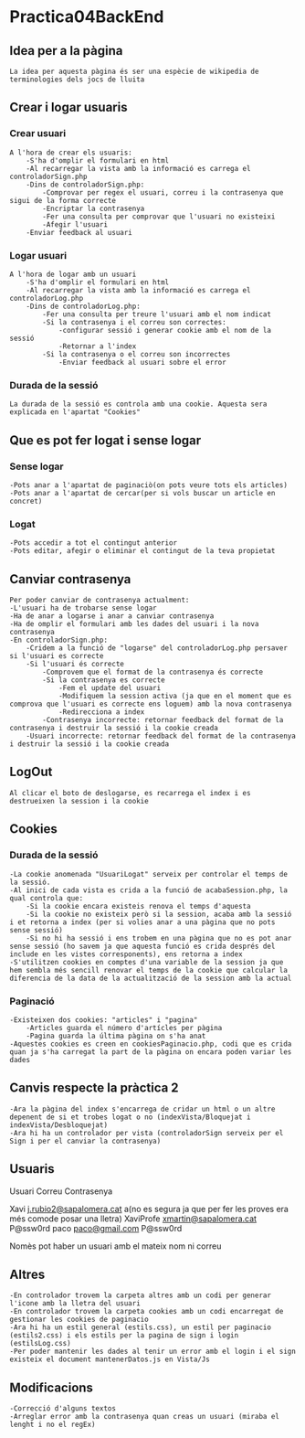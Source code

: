 # Practica04BackEnd

## Idea per a la pàgina

    La idea per aquesta pàgina és ser una espècie de wikipedia de terminologies dels jocs de lluita 

## Crear i logar usuaris

### Crear usuari
    A l'hora de crear els usuaris:
        -S'ha d'omplir el formulari en html
        -Al recarregar la vista amb la informació es carrega el controladorSign.php
        -Dins de controladorSign.php:
            -Comprovar per regex el usuari, correu i la contrasenya que sigui de la forma correcte
            -Encriptar la contrasenya
            -Fer una consulta per comprovar que l'usuari no existeixi
            -Afegir l'usuari
        -Enviar feedback al usuari
### Logar usuari
    A l'hora de logar amb un usuari
        -S'ha d'omplir el formulari en html
        -Al recarregar la vista amb la informació es carrega el controladorLog.php
        -Dins de controladorLog.php:
            -Fer una consulta per treure l'usuari amb el nom indicat
            -Si la contrasenya i el correu son correctes:
                -configurar sessió i generar cookie amb el nom de la sessió
                -Retornar a l'index
            -Si la contrasenya o el correu son incorrectes
                -Enviar feedback al usuari sobre el error
### Durada de la sessió
    La durada de la sessió es controla amb una cookie. Aquesta sera explicada en l'apartat "Cookies"
## Que es pot fer logat i sense logar

### Sense logar
    -Pots anar a l'apartat de paginaciò(on pots veure tots els articles)
    -Pots anar a l'apartat de cercar(per si vols buscar un article en concret)
### Logat
    -Pots accedir a tot el contingut anterior
    -Pots editar, afegir o eliminar el contingut de la teva propietat
## Canviar contrasenya
    Per poder canviar de contrasenya actualment:
    -L'usuari ha de trobarse sense logar 
    -Ha de anar a logarse i anar a canviar contrasenya
    -Ha de omplir el formulari amb les dades del usuari i la nova contrasenya
    -En controladorSign.php:
        -Cridem a la funció de "logarse" del controladorLog.php persaver si l'usuari es correcte
        -Si l'usuari és correcte
            -Comprovem que el format de la contrasenya és correcte
            -Si la contrasenya es correcte
                -Fem el update del usuari
                -Modifiquem la session activa (ja que en el moment que es comprova que l'usuari es correcte ens loguem) amb la nova contrasenya
                -Redirecciona a index
            -Contrasenya incorrecte: retornar feedback del format de la contrasenya i destruir la sessió i la cookie creada 
        -Usuari incorrecte: retornar feedback del format de la contrasenya i destruir la sessió i la cookie creada 

## LogOut
    
    Al clicar el boto de deslogarse, es recarrega el index i es destrueixen la session i la cookie 

## Cookies

### Durada de la sessió
    
    -La cookie anomenada "UsuariLogat" serveix per controlar el temps de la sessió.
    -Al inici de cada vista es crida a la funció de acabaSession.php, la qual controla que:
        -Si la cookie encara existeis renova el temps d'aquesta
        -Si la cookie no existeix però si la session, acaba amb la sessió i et retorna a index (per si volies anar a una pàgina que no pots sense sessió)
        -Si no hi ha sessió i ens trobem en una pàgina que no es pot anar sense sessió (ho savem ja que aquesta funció es crida després del include en les vistes corresponents), ens retorna a index
    -S'utilitzen cookies en comptes d'una variable de la session ja que hem sembla més sencill renovar el temps de la cookie que calcular la diferencia de la data de la actualització de la session amb la actual

### Paginació
    
    -Existeixen dos cookies: "articles" i "pagina"
        -Articles guarda el número d'artícles per pàgina
        -Pagina guarda la última pàgina on s'ha anat
    -Aquestes cookies es creen en cookiesPaginacio.php, codi que es crida quan ja s'ha carregat la part de la pàgina on encara poden variar les dades 

## Canvis respecte la pràctica 2 

    -Ara la pàgina del index s'encarrega de cridar un html o un altre depenent de si et trobes logat o no (indexVista/Bloquejat i indexVista/Desbloquejat)
    -Ara hi ha un controlador per vista (controladorSign serveix per el Sign i per el canviar la contrasenya)

## Usuaris

Usuari      Correu                       Contrasenya

Xavi        j.rubio2@sapalomera.cat      a(no es segura ja que per fer les proves era més comode posar una lletra)
XaviProfe   xmartin@sapalomera.cat       P@ssw0rd
paco        paco@gmail.com               P@ssw0rd

Nomès pot haber un usuari amb el mateix nom ni correu


## Altres

    -En controlador trovem la carpeta altres amb un codi per generar l'icone amb la lletra del usuari
    -En controlador trovem la carpeta cookies amb un codi encarregat de gestionar les cookies de paginacio
    -Ara hi ha un estil general (estils.css), un estil per paginacio (estils2.css) i els estils per la pagina de sign i login (estilsLog.css)
    -Per poder mantenir les dades al tenir un error amb el login i el sign existeix el document mantenerDatos.js en Vista/Js


## Modificacions

    -Correcció d'alguns textos
    -Arreglar error amb la contrasenya quan creas un usuari (miraba el lenght i no el regEx) 